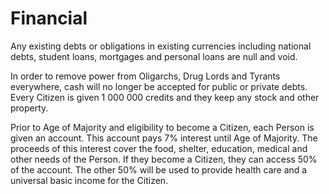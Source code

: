# Financial

Any existing debts or obligations in existing currencies including national debts, student loans, mortgages and personal loans are null and void.

In order to remove power from Oligarchs, Drug Lords and Tyrants everywhere, cash will no longer be accepted for public or private debts. Every Citizen is given 1 000 000 credits and they keep any stock and other property.

Prior to Age of Majority and eligibility to become a Citizen, each Person is given an account. This account pays 7% interest until Age of Majority. The proceeds of this interest cover the food, shelter, education, medical and other needs of the Person. If they become a Citizen, they can access 50% of the account. The other 50% will be used to provide health care and a universal basic income for the Citizen.

